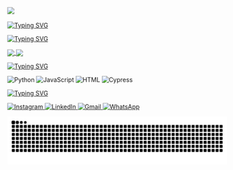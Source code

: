 <img src="https://capsule-render.vercel.app/api?type=waving&height=120&color=22FF07D4&reversal=false"/>

[![Typing SVG](https://readme-typing-svg.demolab.com?font=Share+Tech+Mono&size=35&pause=1000&color=22FF07D4&vCenter=true&width=750&lines=%F0%9F%91%8B+Hello+World!+I'm+Lucas+Frank+Imhof)](https://git.io/typing-svg)

[![Typing SVG](https://readme-typing-svg.demolab.com?font=Share+Tech+Mono&size=15&duration=1&pause=1&color=22FF07D4&center=falso&vCenter=falso&multiline=true&repeat=falso&random=falso&width=830&height=70&lines=%F0%9F%96%A5%EF%B8%8F+I+currently+work+as+a+Quality+Analyst;%F0%9F%91%80+I%E2%80%99m+interested+in+learning+new+technologies+for+automated+testing;%F0%9F%8C%B1+I%E2%80%99m+currently+learning+Cypress%2C+Python+and+JS)](https://git.io/typing-svg)

<a href="https://github.com/anuraghazra/github-readme-stats">
  <img height=200 align="center" src="https://github-readme-stats.vercel.app/api?username=LucasFImhof&show_icons=true&theme=shadow_green&bg_color=00000000" />
</a>
<a href="https://github.com/anuraghazra/convoychat">
  <img height=200 align="center" src="https://github-readme-stats.vercel.app/api/top-langs?username=LucasFImhof&layout=donut&langs_count=8&card_width=320&theme=shadow_green&bg_color=00000000" />
</a>

<a href="https://git.io/typing-svg"><img src="https://readme-typing-svg.demolab.com?font=Share+Tech+Mono&size=30&duration=1&pause=1&color=22FF07D4&center=false&vCenter=true&repeat=false&random=false&width=300&height=70&lines=Technologies+I+use" alt="Typing SVG" /></a>

<p align="left">
  <img src="https://cdn.jsdelivr.net/gh/devicons/devicon/icons/python/python-original.svg" alt="Python" width="40" height="40"/>
  <img src="https://cdn.jsdelivr.net/gh/devicons/devicon/icons/javascript/javascript-original.svg" alt="JavaScript" width="40" height="40"/>
  <img src="https://cdn.jsdelivr.net/gh/devicons/devicon@latest/icons/html5/html5-original.svg" alt="HTML" width="40" height="40"/>
  <img src="https://cdn.jsdelivr.net/gh/devicons/devicon@latest/icons/cypressio/cypressio-original.svg" alt="Cypress" width="40" height="40"/>
</p>

<a href="https://git.io/typing-svg"><img src="https://readme-typing-svg.demolab.com?font=Share+Tech+Mono&size=30&duration=1&pause=1&color=22FF07D4&center=false&vCenter=true&repeat=false&random=false&width=300&height=70&lines=My+Social+Media" alt="Typing SVG" /></a>

<p align="left">
  <!-- Instagram -->
  <a href="https://www.instagram.com/lucasfimhof" target="_blank">
    <img src="https://img.shields.io/badge/Instagram-E4405F?style=for-the-badge&logo=instagram&logoColor=white" alt="Instagram" width="120" height="30"/>
  </a>

  <!-- LinkedIn -->
  <a href="www.linkedin.com/in/lucas-frank-imhof-186050259" target="_blank">
    <img src="https://img.shields.io/badge/LinkedIn-0077B5?style=for-the-badge&logo=linkedin&logoColor=white" alt="LinkedIn" width="120" height="30"/>
  </a>

  <!-- Gmail -->
  <a href="mailto:lucasf.imhof@gmail.com" target="_blank">
    <img src="https://img.shields.io/badge/Gmail-D14836?style=for-the-badge&logo=gmail&logoColor=white" alt="Gmail" width="120" height="30"/>
  </a>

  <!-- WhatsApp -->
  <a href="https://wa.me/5555996806942" target="_blank">
    <img src="https://img.shields.io/badge/WhatsApp-25D366?style=for-the-badge&logo=whatsapp&logoColor=white" alt="WhatsApp" width="120" height="30"/>
  </a>
</p>

<picture>
  <source media="(prefers-color-scheme: dark)" srcset="https://raw.githubusercontent.com/LucasFImhof/LucasFImhof/output/github-contribution-grid-snake-dark.svg">
  <source media="(prefers-color-scheme: light)" srcset="https://raw.githubusercontent.com/LucasFImhof/LucasFImhof/output/github-contribution-grid-snake.svg">
  <img alt="github contribution grid snake animation" src="https://raw.githubusercontent.com/LucasFImhof/LucasFImhof/output/github-contribution-grid-snake.svg">
</picture>

<!---
LucasFImhof/LucasFImhof is a ✨ special ✨ repository because its `README.md` (this file) appears on your GitHub profile.
You can click the Preview link to take a look at your changes.
--->
